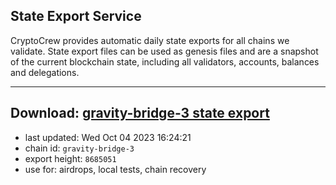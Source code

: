 ## State Export Service
CryptoCrew provides automatic daily state exports for all chains we validate. State export files can be used as genesis files and are a snapshot of the current blockchain state, including all validators, accounts, balances and delegations.

---
**Download: [gravity-bridge-3 state export](https://dl.ccvalidators.com/SERVICE/gravitybridge/gravity-bridge-3_export_8685051.json)**
---

- last updated: Wed Oct 04 2023 16:24:21
- chain id: `gravity-bridge-3`
- export height: `8685051`
- use for: airdrops, local tests, chain recovery
